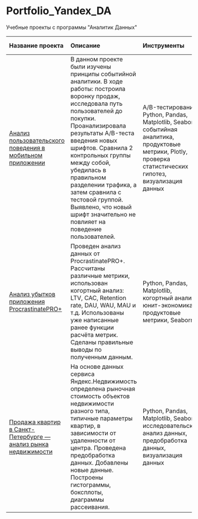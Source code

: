 # Portfolio_Yandex_DA
Учебные проекты с программы "Аналитик Данных"

|Название проекта  |Описание  |Инструменты  |Направления деятельности|
|:--|:--|:--|:--|
|[Анализ пользовательского поведения в мобильном приложении](https://github.com/Yulia-Kalenova/Portfolio_Yandex_DA/blob/main/DA_AB_test/YP_DA_AB_test.ipynb) |В данном проекте были изучены принципы событийной аналитики. В ходе работы: построила воронку продаж, исследовала путь пользователей до покупки. Проанализировала результаты A/B-теста введения новых шрифтов. Сравнила 2 контрольных группы между собой, убедилась в правильном разделении трафика, а затем сравнила с тестовой группой. Выявлено, что новый шрифт значительно не повлияет на поведение пользователей.  |A/B-тестирование, Python, Pandas, Matplotlib, Seaborn, событийная аналитика, продуктовые метрики, Plotly, проверка статистических гипотез, визуализация данных  |Маркетинг-аналитик, Продуктовый аналитик|
|[Анализ убытков приложения ProcrastinatePRO+](https://github.com/Yulia-Kalenova/Portfolio_Yandex_DA/blob/main/DA_Procrastinate_Pro/YP_DA_Procrastinate_Pro.ipynb) |Проведен анализ данных от ProcrastinatePRO+. Рассчитаны различные метрики, использован когортный анализ: LTV, CAC, Retention rate, DAU, WAU, MAU и т.д. Использованы уже написанные ранее функции расчёта метрик. Сделаны правильные выводы по полученным данным. |Python, Pandas, Matplotlib, когортный анализ, юнит-экономика, продуктовые метрики, Seaborn| Маркетинг-аналитик, Продуктовый аналитик|
|[Продажа квартир в Санкт-Петербурге — анализ рынка недвижимости](https://github.com/Yulia-Kalenova/Portfolio_Yandex_DA/blob/main/DA_Real_estate_Spb/YP_DA_real_estate_Spb.ipynb)|На основе данных сервиса Яндекс.Недвижимость определена рыночная стоимость объектов недвижимости разного типа, типичные параметры квартир, в зависимости от удаленности от центра. Проведена предобработка данных. Добавлены новые данные. Построены гистограммы, боксплоты, диаграммы рассеивания.|Python, Pandas, Matplotlib, Seaborn,  исследовательский анализ данных, предобработка данных, визуализация данных| Маркетинг-аналитик, Fraud-аналитик, Data Analyst|



